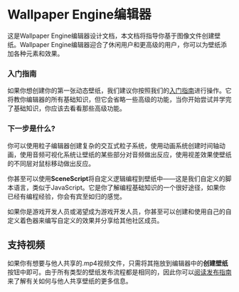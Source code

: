 # Wallpaper Engine编辑器

这是Wallpaper Engine编辑器设计文档，本文档将指导你基于图像文件创建壁纸。Wallpaper Engine编辑器迎合了休闲用户和更高级的用户，你可以为壁纸添加各种元素和效果。

### 入门指南

如果你想创建你的第一张动态壁纸，我们建议你按照我们的[入门指南](/wallpaper-engine-docs/scene/first/gettingstarted)进行操作。它将教你编辑器的所有基础知识，但它会省略一些高级的功能，当你开始尝试并学完了基础知识，你应该去看看那些高级功能。

### 下一步是什么?

你可以使用粒子编辑器创建复杂的交互式粒子系统，使用动画系统创建时间轴动画，使用音频可视化系统让壁纸的某些部分对音频做出反应，使用视差效果使壁纸的不同层对鼠标移动做出反应。

你甚至可以使用**SceneScript**将自定义逻辑编程到壁纸中——这是我们自定义的脚本语言，类似于JavaScript。它是你了解编程基础知识的一个很好途径，如果你已经有编程经验，你会有宾至如归的感觉。

如果你是游戏开发人员或渴望成为游戏开发人员，你甚至可以创建和使用自己的自定义着色器来编写自定义的效果并分享给其他社区成员。

## 支持视频

如果你有想要与他人共享的.mp4视频文件，只需将其拖放到编辑器中的**创建壁纸**按钮中即可。由于所有类型的壁纸发布流程都是相同的，因此你可以[阅读发布指南](/wallpaper-engine-docs/scene/first/publishing)来了解有关如何与他人共享壁纸的更多信息。